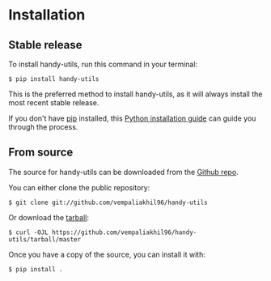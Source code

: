 # Installation

## Stable release

To install handy-utils, run this command in your
terminal:

``` console
$ pip install handy-utils
```

This is the preferred method to install handy-utils, as it will always install the most recent stable release.

If you don't have [pip][] installed, this [Python installation guide][]
can guide you through the process.

## From source

The source for handy-utils can be downloaded from
the [Github repo][].

You can either clone the public repository:

``` console
$ git clone git://github.com/vempaliakhil96/handy-utils
```

Or download the [tarball][]:

``` console
$ curl -OJL https://github.com/vempaliakhil96/handy-utils/tarball/master
```

Once you have a copy of the source, you can install it with:

``` console
$ pip install .
```

  [pip]: https://pip.pypa.io
  [Python installation guide]: http://docs.python-guide.org/en/latest/starting/installation/
  [Github repo]: https://github.com/%7B%7B%20cookiecutter.github_username%20%7D%7D/%7B%7B%20cookiecutter.project_slug%20%7D%7D
  [tarball]: https://github.com/%7B%7B%20cookiecutter.github_username%20%7D%7D/%7B%7B%20cookiecutter.project_slug%20%7D%7D/tarball/master
